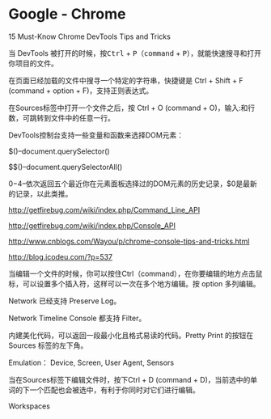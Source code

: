 # Google - Chrome


15 Must-Know Chrome DevTools Tips and Tricks


当 DevTools 被打开的时候，按<kbd>Ctrl</kbd> + <kbd>P</kbd>（<kbd>command</kbd> + <kbd>P</kbd>），就能快速搜寻和打开你项目的文件。

在页面已经加载的文件中搜寻一个特定的字符串，快捷键是 Ctrl + Shift + F (command + option + F)，支持正则表达式。

在Sources标签中打开一个文件之后，按 Ctrl + O (command  + O)，输入<span class="key">:</span>和<span class="key">行数</span>，可跳转到文件中的任意一行。


DevTools控制台支持一些变量和函数来选择DOM元素：

$()–document.querySelector()

$$()–document.querySelectorAll()

$0-$4–依次返回五个最近你在元素面板选择过的DOM元素的历史记录，$0是最新的记录，以此类推。

http://getfirebug.com/wiki/index.php/Command_Line_API

http://getfirebug.com/wiki/index.php/Console_API

http://www.cnblogs.com/Wayou/p/chrome-console-tips-and-tricks.html

http://blog.icodeu.com/?p=537


当编辑一个文件的时候，你可以按住Ctrl（command），在你要编辑的地方点击鼠标，可以设置多个插入符，这样可以一次在多个地方编辑。按 option 多列编辑。

Network 已经支持 Preserve Log。

Network Timeline Console 都支持 Filter。

内建美化代码，可以返回一段最小化且格式易读的代码。Pretty Print 的按钮在 Sources 标签的左下角。

Emulation： Device, Screen, User Agent, Sensors

当在Sources标签下编辑文件时，按下Ctrl + D (command + D)，当前选中的单词的下一个匹配也会被选中，有利于你同时对它们进行编辑。


Workspaces










